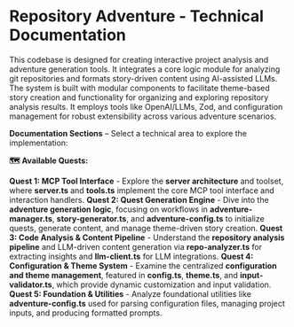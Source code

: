 # Repository Adventure - Technical Documentation

This codebase is designed for creating interactive project analysis and adventure generation tools. It integrates a core logic module for analyzing git repositories and formats story-driven content using AI-assisted LLMs. The system is built with modular components to facilitate theme-based story creation and functionality for organizing and exploring repository analysis results. It employs tools like OpenAI/LLMs, Zod, and configuration management for robust extensibility across various adventure scenarios.

**Documentation Sections** – Select a technical area to explore the implementation:

**🗺️ Available Quests:**

**Quest 1: MCP Tool Interface** - Explore the **server architecture** and toolset, where **server.ts** and **tools.ts** implement the core MCP tool interface and interaction handlers.
**Quest 2: Quest Generation Engine** - Dive into the **adventure generation logic**, focusing on workflows in **adventure-manager.ts**, **story-generator.ts**, and **adventure-config.ts** to initialize quests, generate content, and manage theme-driven story creation.
**Quest 3: Code Analysis & Content Pipeline** - Understand the **repository analysis pipeline** and LLM-driven content generation via **repo-analyzer.ts** for extracting insights and **llm-client.ts** for LLM integrations.
**Quest 4: Configuration & Theme System** - Examine the centralized **configuration and theme management**, featured in **config.ts**, **theme.ts**, and **input-validator.ts**, which provide dynamic customization and input validation.
**Quest 5: Foundation & Utilities** - Analyze foundational utilities like **adventure-config.ts** used for parsing configuration files, managing project inputs, and producing formatted prompts.
